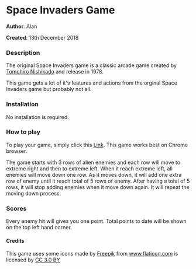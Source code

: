 # Space Invaders Game

**Author**: Alan

**Created**: 13th December 2018

### Description

The original Space Invaders game is a classic arcade game created by <a href="https://en.wikipedia.org/wiki/Tomohiro_Nishikado">Tomohiro Nishikado</a> and release in 1978.

This game gets a lot of it's features and actions from the orginal Space Invaders game but probably not all.

### Installation

No installation is required.

### How to play

To play your game, simply click this <a href="https://alan88wy.github.io/Space-Invader/">Link</a>. This game works best on Chrome browser.

The game starts with 3 rows of alien enemies and each row will move to extreme right and then to extreme left. When it reach extreme left, all enemies will move down one row. As it moves down, it will add one extra row of enemy until it reach total of 5 rows of enemy. After having a total of 5 rows, it will stop adding enemies when it move down again. It will repeat the moving down process.


### Scores

Every enemy hit will gives you one point. Total points to date will be shown on the top left hand corner.

#### Credits

This game uses some icons made by <a href="https://www.flaticon.com/authors/freepik" title="Freepik">Freepik</a> from <a href="https://www.flaticon.com/"		    title="Flaticon">www.flaticon.com</a> is licensed by <a href="http://creativecommons.org/licenses/by/3.0/" 		    title="Creative Commons BY 3.0" target="_blank">CC 3.0 BY</a>
